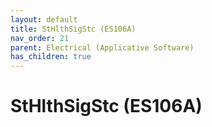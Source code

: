 ```yaml
---
layout: default
title: StHlthSigStc (ES106A)
nav_order: 21
parent: Electrical (Applicative Software)
has_children: true
---
```

# StHlthSigStc (ES106A)
